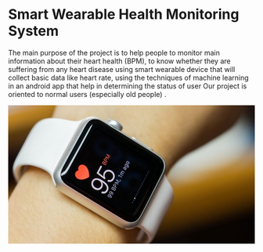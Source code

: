 # Smart Wearable Health Monitoring System
The main purpose of the project is to help people to monitor main information about their heart health (BPM), to know whether they are suffering from any heart disease using smart wearable device that will collect basic data like heart rate, using the techniques of machine learning in an android app that help in determining the status of user Our project is oriented to normal users (especially old people) .

![cover](https://github.com/adhamaly/Smart-Wearable-Health-Monitoring-System/blob/main/images/cover.jpg)
